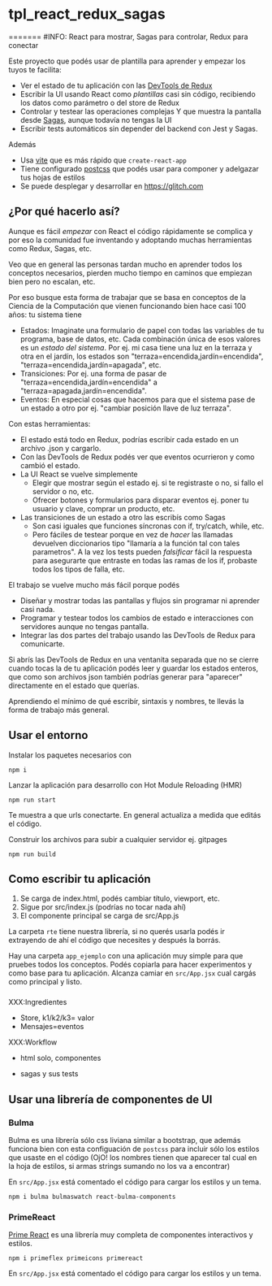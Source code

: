 # tpl_react_redux_sagas
=======
#INFO: React para mostrar, Sagas para controlar, Redux para conectar

Este proyecto que podés usar de plantilla para aprender y empezar los tuyos
te facilita:

* Ver el estado de tu aplicación con las [DevTools de Redux](https://github.com/reduxjs/redux-devtools)
* Escribir la UI usando React como _plantillas_ casi sin código, recibiendo los datos como parámetro o del store de Redux
* Controlar y testear las operaciones complejas Y que muestra la pantalla desde [Sagas](https://redux-saga.js.org/), aunque todavía no tengas la UI
* Escribir tests automáticos sin depender del backend con Jest y Sagas.

Además

* Usa [vite](https://vitejs.dev/guide/) que es más rápido que `create-react-app`
* Tiene configurado [postcss](https://postcss.org/) que podés usar para componer y adelgazar tus hojas de estilos
* Se puede desplegar y desarrollar en https://glitch.com

## ¿Por qué hacerlo así?

Aunque es fácil _empezar_ con React el código rápidamente se complica y por eso la comunidad fue inventando y adoptando muchas herramientas como Redux, Sagas, etc.

Veo que en general las personas tardan mucho en aprender todos los conceptos necesarios, pierden mucho tiempo en caminos que empiezan bien pero no escalan, etc.

Por eso busque esta forma de trabajar que se basa en conceptos de la Ciencia de la Computación que vienen funcionando bien hace casi 100 años: tu sistema tiene

* Estados: Imaginate una formulario de papel con todas las variables de tu programa, base de datos, etc. Cada combinación única de esos valores es un _estado del sistema_. Por ej. mi casa tiene una luz en la terraza y otra en el jardín, los estados son "terraza=encendida,jardín=encendida", "terraza=encendida,jardín=apagada", etc.
* Transiciones: Por ej. una forma de pasar de "terraza=encendida,jardín=encendida" a "terraza=apagada,jardín=encendida".
* Eventos: En especial cosas que hacemos para que el sistema pase de un estado a otro por ej. "cambiar posición llave de luz terraza".

Con estas herramientas:

* El estado está todo en Redux, podrías escribir cada estado en un archivo .json y cargarlo.
* Con las DevTools de Redux podés ver que eventos ocurrieron y como cambió el estado.
* La UI React se vuelve simplemente
    * Elegir que mostrar según el estado ej. si te registraste o no, si fallo el servidor o no, etc.
    * Ofrecer botones y formularios para disparar eventos ej. poner tu usuario y clave, comprar un producto, etc.
* Las transiciones de un estado a otro las escribís como Sagas
    * Son casi iguales que funciones síncronas con if, try/catch, while, etc.
    * Pero fáciles de testear porque en vez de _hacer_ las llamadas devuelven diccionarios tipo "llamaría a la función tal con tales parametros". A la vez los tests pueden _falsificar_ fácil la respuesta para asegurarte que entraste en todas las ramas de los if, probaste todos los tipos de falla, etc.

El trabajo se vuelve mucho más fácil porque podés

* Diseñar y mostrar todas las pantallas y flujos sin programar ni aprender casi nada.
* Programar y testear todos los cambios de estado e interacciones con servidores aunque no tengas pantalla.
* Integrar las dos partes del trabajo usando las DevTools de Redux para comunicarte.

Si abrís las DevTools de Redux en una ventanita separada que no se cierre cuando tocas la de tu aplicación podés leer y guardar los estados enteros, que como son archivos json también podrías generar para "aparecer" directamente en el estado que querías.

Aprendiendo el mínimo de qué escribír, sintaxis y nombres, te llevás la forma de trabajo más general.

## Usar el entorno

Instalar los paquetes necesarios con 

```
npm i
```

Lanzar la aplicación para desarrollo con Hot Module Reloading (HMR)

```
npm run start
```

Te muestra a que urls conectarte. En general actualiza a medida que editás el código.

Construir los archivos para subir a cualquier servidor ej. gitpages

```
npm run build
```

## Como escribir tu aplicación

1. Se carga de index.html, podés cambiar título, viewport, etc.
2. Sigue por src/index.js (podrías no tocar nada ahí)
3. El componente principal se carga de src/App.js

La carpeta `rte` tiene nuestra librería, si no querés usarla podés ir extrayendo de ahí el código que necesites y después la borrás.

Hay una carpeta `app_ejemplo` con una aplicación muy simple para que pruebes todos los conceptos. Podés copiarla para hacer experimentos y como base para tu aplicación. Alcanza camiar en `src/App.jsx` cual cargás como principal y listo.

### 

XXX:Ingredientes
* Store, k1/k2/k3= valor
* Mensajes=eventos

XXX:Workflow

* html solo, componentes

* sagas y sus tests

## Usar una librería de componentes de UI

### Bulma

Bulma es una librería sólo css liviana similar a bootstrap, que además funciona bien con esta configuación de `postcss` para incluir sólo los estilos que usaste en el código (OjO! los nombres tienen que aparecer tal cual en la hoja de estilos, si armas strings sumando no los va a encontrar)

En `src/App.jsx` está comentado el código para cargar los estilos y un tema.

```
npm i bulma bulmaswatch react-bulma-components
```

### PrimeReact

[Prime React](https://www.primefaces.org/primereact/) es una librería muy completa de componentes interactivos y estilos.

```
npm i primeflex primeicons primereact
```

En `src/App.jsx` está comentado el código para cargar los estilos y un tema.

